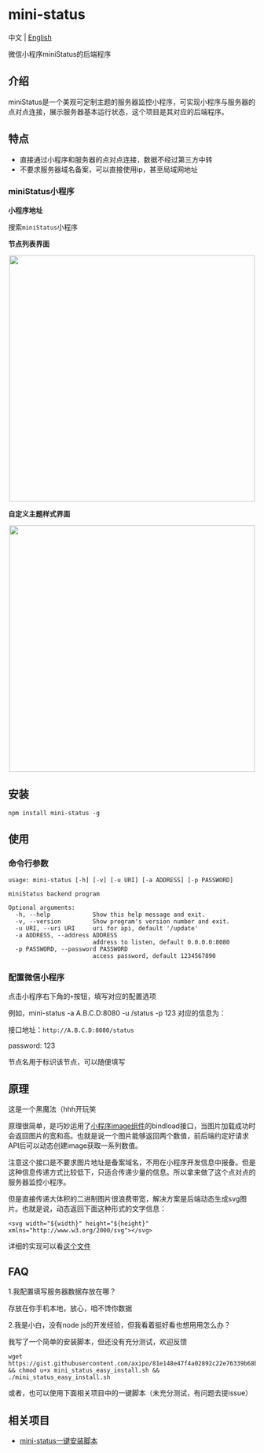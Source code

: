 # mini-status

中文 | [English](./readme.en_US.md)

微信小程序miniStatus的后端程序

## 介绍

miniStatus是一个美观可定制主题的服务器监控小程序，可实现小程序与服务器的点对点连接，展示服务器基本运行状态，这个项目是其对应的后端程序。


## 特点

- 直接通过小程序和服务器的点对点连接，数据不经过第三方中转
- 不要求服务器域名备案，可以直接使用ip，甚至局域网地址


### miniStatus小程序

**小程序地址**

搜索`miniStatus`小程序

**节点列表界面**

<div  align=center><img src="https://i.loli.net/2020/05/06/lH9BU7cmOMsY5xE.jpg" width="500"/></div>

**自定义主题样式界面**

<div  align=center><img src="https://i.loli.net/2020/05/06/hiwc8jVoC5k7mrH.jpg" width="500"/></div>


## 安装

```
npm install mini-status -g
```

## 使用

### 命令行参数

```
usage: mini-status [-h] [-v] [-u URI] [-a ADDRESS] [-p PASSWORD]

miniStatus backend program

Optional arguments:
  -h, --help            Show this help message and exit.
  -v, --version         Show program's version number and exit.
  -u URI, --uri URI     uri for api, default '/update'
  -a ADDRESS, --address ADDRESS
                        address to listen, default 0.0.0.0:8080
  -p PASSWORD, --password PASSWORD
                        access password, default 1234567890
```

### 配置微信小程序

点击小程序右下角的`+`按钮，填写对应的配置选项


例如，mini-status -a A.B.C.D:8080 -u /status -p 123 对应的信息为：

接口地址：`http://A.B.C.D:8080/status`

password: 123

节点名用于标识该节点，可以随便填写


## 原理

这是一个黑魔法（hhh开玩笑

原理很简单，是巧妙运用了[小程序image组件](https://developers.weixin.qq.com/miniprogram/dev/component/image.html)的bindload接口，当图片加载成功时会返回图片的宽和高。也就是说一个图片能够返回两个数值，前后端约定好请求API后可以动态创建image获取一系列数值。

注意这个接口是不要求图片地址是备案域名，不用在小程序开发信息中报备。但是这种信息传递方式比较低下，只适合传递少量的信息。所以拿来做了这个点对点的服务器监控小程序。

但是直接传递大体积的二进制图片很浪费带宽，解决方案是后端动态生成svg图片。也就是说，动态返回下面这种形式的文字信息：

```
<svg width="${width}" height="${height}" xmlns="http://www.w3.org/2000/svg"></svg>
```

详细的实现可以看[这个文件](./lib/wxImagePing.js)


## FAQ

1.我配置填写服务器数据存放在哪？

  存放在你手机本地，放心，咱不馋你数据

2.我是小白，没有node js的开发经验，但我看着挺好看也想用用怎么办？

  我写了一个简单的安装脚本，但还没有充分测试，欢迎反馈

```
wget https://gist.githubusercontent.com/axipo/81e148e47f4a02892c22e76339b68b63/raw/4ae1fc7f1ccc42ee6a4537358e41c42b415725bd/mini_status_easy_install.sh && chmod u+x mini_status_easy_install.sh && ./mini_status_easy_install.sh
```

  或者，也可以使用下面相关项目中的一键脚本（未充分测试，有问题去提issue）

## 相关项目

- [mini-status一键安装脚本](https://github.com/tadple/mini-status-shell)